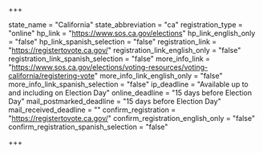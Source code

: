 +++

state_name = "California"
state_abbreviation = "ca"
registration_type = "online"
hp_link = "https://www.sos.ca.gov/elections"
hp_link_english_only = "false"
hp_link_spanish_selection = "false"
registration_link = "https://registertovote.ca.gov/"
registration_link_english_only = "false"
registration_link_spanish_selection = "false"
more_info_link = "https://www.sos.ca.gov/elections/voting-resources/voting-california/registering-vote"
more_info_link_english_only = "false"
more_info_link_spanish_selection = "false"
ip_deadline = "Available up to and including on Election Day"
online_deadline = "15 days before Election Day"
mail_postmarked_deadline = "15 days before Election Day"
mail_received_deadline = ""
confirm_registration = "https://registertovote.ca.gov/"
confirm_registration_english_only = "false"
confirm_registration_spanish_selection = "false"

+++